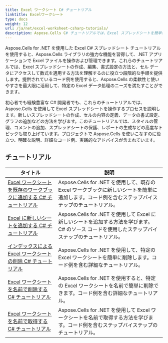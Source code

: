 ```yaml
---
title: Excel ワークシート C# チュートリアル
linktitle: Excelワークシート
type: docs
weight: 12
url: /ja/net/excel-worksheet-csharp-tutorials/
description: Aspose.Cells C# チュートリアルでは、Excel スプレッドシートを簡単かつ効率的に操作するための段階的な手順を提供します。
---
```

Aspose.Cells for .NET を使用した Excel C# スプレッドシート チュートリアルを使用すると、Aspose.Cells ライブラリの強力な機能を習得して、.NET アプリケーションで Excel ファイルを操作および管理できます。これらのチュートリアルでは、Excel スプレッドシートの作成、編集、書式設定の方法と、セル データにアクセスして数式を適用する方法を理解するのに役立つ段階的な手順を提供します。提供されているコード例を使用すると、Aspose.Cells の柔軟性と使いやすさを最大限に活用して、特定の Excel データ処理のニーズを満たすことができます。

初心者でも経験豊富な C# 開発者でも、これらのチュートリアルでは、Aspose.Cells を使用して Excel スプレッドシートを操作するプロセスを説明します。新しいスプレッドシートの作成、セルの内容の定義、データの書式設定、グラフの追加などの方法を学びます。このチュートリアルでは、スタイルの管理、コメントの追加、スプレッドシートの保護、レポートの生成などの高度なトピックも取り上げています。プロジェクトで Aspose.Cells を使いこなすのに役立つ、明確な説明、詳細なコード例、実践的なアドバイスが含まれています。

## チュートリアル
| タイトル | 説明 |
| --- | --- | 
| [Excel ワークシートを既存のワークブックに追加する C# チュートリアル](./add-excel-worksheet-to-existing-workbook-csharp-tutorial/) | Aspose.Cells for .NET を使用して、既存の Excel ワークブックに新しいシートを簡単に追加します。コード例を含むステップバイステップのチュートリアル。 |  
| [Excel に新しいシートを追加する C# チュートリアル](./add-new-sheet-in-excel-csharp-tutorial/) | Aspose.Cells for .NET を使用して Excel に新しいシートを追加する方法を学びます。 C# のソース コードを使用したステップバイステップのチュートリアル。 |  
| [インデックスによる Excel ワークシートの削除 C# チュートリアル](./delete-excel-worksheet-by-index-csharp-tutorial/) | Aspose.Cells for .NET を使用して、特定の Excel ワークシートを簡単に削除します。コード例を含む詳細なチュートリアル。 |  
| [Excel ワークシートを名前で削除する C# チュートリアル](./delete-excel-worksheet-by-name-csharp-tutorial/) | Aspose.Cells for .NET を使用すると、特定の Excel ワークシートを名前で簡単に削除できます。コード例を含む詳細なチュートリアル。 |  
| [Excel ワークシートを名前で取得する C# チュートリアル](./get-excel-worksheet-by-name-csharp-tutorial/) | Aspose.Cells for .NET を使用して Excel ワークシートを名前で取得する方法を学びます。コード例を含むステップバイステップのチュートリアル。 |  